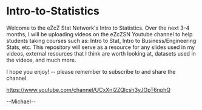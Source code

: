 # Intro-to-Statistics

Welcome to the eZcZ Stat Network's Intro to Statistics. Over the next 3-4 months, I will be uploading videos on the eZcZSN 
Youtube channel to help students taking courses such as: Intro to Stat, Intro to Business/Engineering Stats, etc.
This repository will serve as a resource for any slides used in my videos, external resources that I think are worth looking at, datasets used in the videos, and much more.

I hope you enjoy! -- please remember to subscribe to and share the channel.

https://www.youtube.com/channel/UCxXnl2ZQlcsh3yJOpT6nphQ

--Michael--
